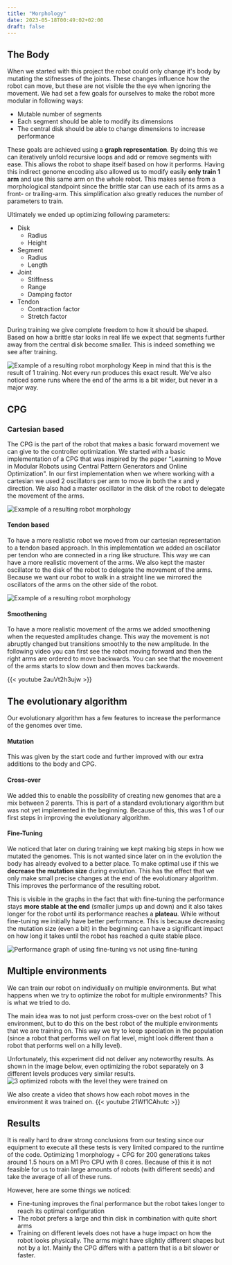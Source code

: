 ```yaml
---
title: "Morphology"
date: 2023-05-18T00:49:02+02:00
draft: false
---
```


## The Body
When we started with this project the robot could only change it's body by mutating the stifnesses of the joints. These changes influence how the robot can move, but these are not visible the the eye when ignoring the movement. We had set a few goals for ourselves to make the robot more modular in following ways:

- Mutable number of segments
- Each segment should be able to modify its dimensions
- The central disk should be able to change dimensions to increase performance

These goals are achieved using a **graph representation**. By doing this we can iteratively unfold recursive loops and add or remove segments with ease. This allows the robot to shape itself based on how it performs. Having this indirect genome encoding also allowed us to modify easily **only train 1 arm** and use this same arm on the whole robot. This makes sense from a morphological standpoint since the brittle star can use each of its arms as a front- or trailing-arm. This simplification also greatly reduces the number of parameters to train.

Ultimately we ended up optimizing following parameters:
- Disk
    - Radius
    - Height
- Segment
    - Radius
    - Length
- Joint
    - Stiffness
    - Range
    - Damping factor
- Tendon
    - Contraction factor
    - Stretch factor

During training we give complete freedom to how it should be shaped. Based on how a brittle star looks in real life we expect that segments further away from the central disk become smaller. This is indeed something we see after training.

![Example of a resulting robot morphology](/images/robot_body.png)
 Keep in mind that this is the result of 1 training. Not every run produces this exact result. We've also noticed some runs where the end of the arms is a bit wider, but never in a major way.

## CPG

### Cartesian based

The CPG is the part of the robot that makes a basic forward movement we can give to the controller optimization.
We started with a basic implementation of a CPG that was inspired by the paper "Learning to Move in Modular Robots using Central Pattern Generators and Online Optimization". In our first implementation when we where working with a cartesian we used 2 oscillators per arm to move in both the x and y direction. We also had a master oscillator in the disk of the robot to delegate the movement of the arms. 

![Example of a resulting robot morphology](/images/cpg.png)

#### Tendon based

To have a more realistic robot we moved from our cartesian representation to a tendon based approach. In this implementation we added an oscillator per tendon who are connected in a ring like structure. This way we can have a more realistic movement of the arms. We also kept the master oscillator to the disk of the robot to delegate the movement of the arms. Because we want our robot to walk in a straight line we mirrored the oscillators of the arms on the other side of the robot.

![Example of a resulting robot morphology](/images/cpgs_sync.png)

#### Smoothening

To have a more realistic movement of the arms we added smoothening when the requested amplitudes change. This way the movement is not abruptly changed but transitions smoothly to the new amplitude. In the following video you can first see the robot moving forward and then the right arms are ordered to move backwards. You can see that the movement of the arms starts to slow down and then moves backwards.

{{< youtube 2auVt2h3ujw >}}

## The evolutionary algorithm

Our evolutionary algorithm has a few features to increase the performance of the genomes over time.

#### Mutation
This was given by the start code and further improved with our extra additions to the body and CPG.

#### Cross-over
We added this to enable the possibility of creating new genomes that are a mix between 2 parents. This is part of a standard evolutionary algorithm but was not yet implemented in the beginning. Because of this, this was 1 of our first steps in improving the evolutionary algorithm.

#### Fine-Tuning
We noticed that later on during training we kept making big steps in how we mutated the genomes. This is not wanted since later on in the evolution the body has already evolved to a better place. To make optimal use if this we **decrease the mutation size** during evolution. This has the effect that we only make small precise changes at the end of the evolutionary algorithm. This improves the performance of the resulting robot.

This is visible in the graphs in the fact that with fine-tuning the performance stays **more stable at the end** (smaller jumps up and down) and it also takes longer for the robot until its performance reaches a **plateau**. While without fine-tuning we initially have better performance. This is because decreasing the mutation size (even a bit) in the beginning can have a significant impact on how long it takes until the robot has reached a quite stable place. 

![Performance graph of using fine-tuning vs not using fine-tuning](/images/finetuningGraph.png)


## Multiple environments
We can train our robot on individually on multiple environments. But what happens when we try to optimize the robot for multiple environments? This is what we tried to do.

The main idea was to not just perform cross-over on the best robot of 1 environment, but to do this on the best robot of the multiple environments that we are training on.
This way we try to keep speciation in the population (since a robot that performs well on flat level, might look different than a robot that performs well on a hilly level).

Unfortunately, this experiment did not deliver any noteworthy results. As shown in the image below, even optimizing the robot separately on 3 different levels produces very similar results.
![3 optimized robots with the level they were trained on](/images/morphology_with_map.png)

We also create a video that shows how each robot moves in the environment it was trained on.
{{< youtube 21Wf1CAhutc >}}

## Results
It is really hard to draw strong conclusions from our testing since our equipment to execute all these tests is very limited compared to the runtime of the code. Optimizing 1 morphology + CPG for 200 generations takes around 1.5 hours on a M1 Pro CPU with 8 cores. Because of this it is not feasible for us to train large amounts of robots (with different seeds) and take the average of all of these runs.

However, here are some things we noticed:
- Fine-tuning improves the final performance but the robot takes longer to reach its optimal configuration
- The robot prefers a large and thin disk in combination with quite short arms
- Training on different levels does not have a huge impact on how the robot looks physically. The arms might have slightly different shapes but not by a lot. Mainly the CPG differs with a pattern that is a bit slower or faster.